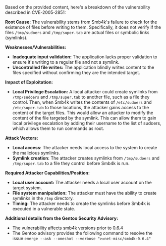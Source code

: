 Based on the provided content, here's a breakdown of the vulnerability described in CVE-2005-2851:

**Root Cause:**
The vulnerability stems from Smb4k's failure to check for the existence of files before writing to them. Specifically, it does not verify if the files `/tmp/sudoers` and `/tmp/super.tab` are actual files or symbolic links (symlinks).

**Weaknesses/Vulnerabilities:**
- **Inadequate input validation:** The application lacks proper validation to ensure it's writing to a regular file and not a symlink.
- **Uncontrolled file writes:** The application blindly writes content to the files specified without confirming they are the intended target.

**Impact of Exploitation:**
- **Local Privilege Escalation:** A local attacker could create symlinks from `/tmp/sudoers` and `/tmp/super.tab` to another file, such as a file they control. Then, when Smb4k writes the contents of `/etc/sudoers` and `/etc/super.tab` to those locations, the attacker gains access to the content of the target files. This would allow an attacker to modify the content of the file targeted by the symlink. This can allow them to gain local privilege escalation by adding their username to the list of sudoers, which allows them to run commands as root.

**Attack Vectors:**
- **Local access:** The attacker needs local access to the system to create the malicious symlinks.
- **Symlink creation:** The attacker creates symlinks from `/tmp/sudoers` and `/tmp/super.tab` to a file they control before Smb4k is run.

**Required Attacker Capabilities/Position:**
- **Local user account:** The attacker needs a local user account on the target system.
- **File system manipulation:** The attacker must have the ability to create symlinks in the `/tmp` directory.
- **Timing:** The attacker needs to create the symlinks before Smb4k is executed in a vulnerable state.

**Additional details from the Gentoo Security Advisory:**

- The vulnerability affects smb4k versions prior to 0.6.4
- The Gentoo advisory provides the following command to resolve the issue `emerge --ask --oneshot --verbose ">=net-misc/smb4k-0.6.4"`